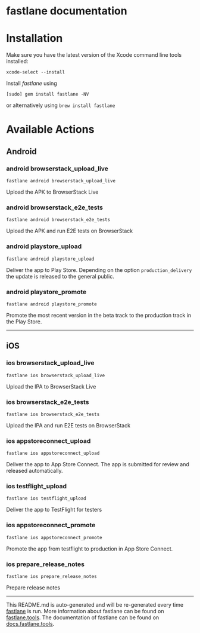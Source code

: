 # fastlane documentation

# Installation

Make sure you have the latest version of the Xcode command line tools installed:

```
xcode-select --install
```

Install _fastlane_ using

```
[sudo] gem install fastlane -NV
```

or alternatively using `brew install fastlane`

# Available Actions

## Android

### android browserstack_upload_live

```
fastlane android browserstack_upload_live
```

Upload the APK to BrowserStack Live

### android browserstack_e2e_tests

```
fastlane android browserstack_e2e_tests
```

Upload the APK and run E2E tests on BrowserStack

### android playstore_upload

```
fastlane android playstore_upload
```

Deliver the app to Play Store. Depending on the option `production_delivery` the update is released to the general
public.

### android playstore_promote

```
fastlane android playstore_promote
```

Promote the most recent version in the beta track to the production track in the Play Store.

---

## iOS

### ios browserstack_upload_live

```
fastlane ios browserstack_upload_live
```

Upload the IPA to BrowserStack Live

### ios browserstack_e2e_tests

```
fastlane ios browserstack_e2e_tests
```

Upload the IPA and run E2E tests on BrowserStack

### ios appstoreconnect_upload

```
fastlane ios appstoreconnect_upload
```

Deliver the app to App Store Connect. The app is submitted for review and released automatically.

### ios testflight_upload

```
fastlane ios testflight_upload
```

Deliver the app to TestFlight for testers

### ios appstoreconnect_promote

```
fastlane ios appstoreconnect_promote
```

Promote the app from testflight to production in App Store Connect.

### ios prepare_release_notes

```
fastlane ios prepare_release_notes
```

Prepare release notes

---

This README.md is auto-generated and will be re-generated every time [fastlane](https://fastlane.tools) is run. More
information about fastlane can be found on [fastlane.tools](https://fastlane.tools). The documentation of fastlane can
be found on [docs.fastlane.tools](https://docs.fastlane.tools).
